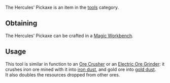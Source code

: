 The Hercules' Pickaxe is an item in the [tools](https://github.com/Slimefun/Slimefun4/wiki/Tools) category.

## Obtaining
The Hercules' Pickaxe can be crafted in a [Magic Workbench](https://github.com/Slimefun/Slimefun4/wiki/Magic-Workbench).

## Usage
This tool is similar in function to an [Ore Crusher](https://github.com/Slimefun/Slimefun4/wiki/Ore-Crusher) or an [Electric Ore Grinder](https://github.com/Slimefun/Slimefun4/wiki/Electric-Ore-Grinder): it crushes iron ore mined with it into [iron dust](https://github.com/Slimefun/Slimefun4/wiki/Iron-Dust), and gold ore into [gold dust](https://github.com/Slimefun/Slimefun4/wiki/Gold-Dust).<br>
It also doubles the resources dropped from other ores.